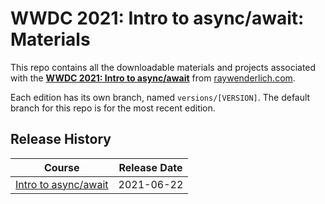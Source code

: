 # WWDC 2021: Intro to async/await: Materials

This repo contains all the downloadable materials and projects associated with the **[WWDC 2021: Intro to async/await](https://www.raywenderlich.com/25008723-wwdc-2021-intro-to-async-await)** from [raywenderlich.com](https://www.raywenderlich.com).

Each edition has its own branch, named `versions/[VERSION]`. The default branch for this repo is for the most recent edition.

## Release History

| Course                                                                                  | Release Date |
| --------------------------------------------------------------------------------------- |:------------:|
| [Intro to async/await](https://github.com/raywenderlich/video-wwdc2021-materials/tree/async-await) | 2021-06-22   |

